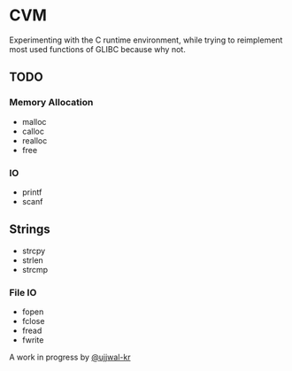# CVM

Experimenting with the C runtime environment, while trying to reimplement most used functions of GLIBC because why not.

## TODO

### Memory Allocation
- malloc
- calloc
- realloc
- free

### IO
- printf
- scanf

## Strings
- strcpy
- strlen
- strcmp

### File IO
- fopen
- fclose
- fread
- fwrite

A work in progress by [@ujjwal-kr](https://github.com/ujjwal-kr)
